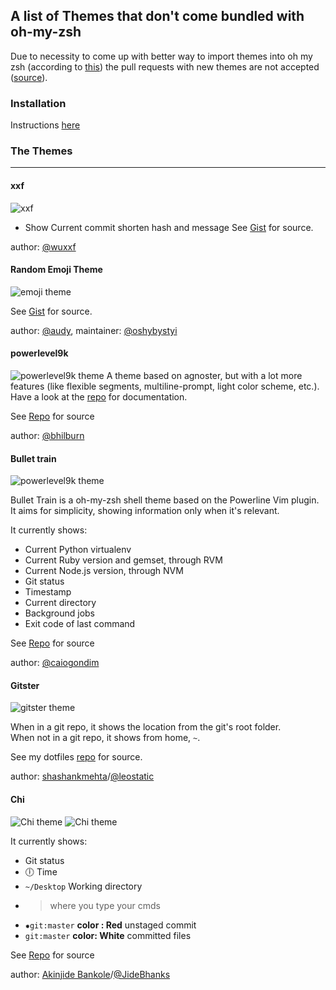 ## A list of Themes that don't come bundled with oh-my-zsh

Due to necessity to come up with better way to import themes into oh my zsh (according to [this](https://github.com/robbyrussell/oh-my-zsh/pull/1899#issuecomment-29688978)) the pull requests with new themes are not accepted ([source](https://github.com/robbyrussell/oh-my-zsh/#do-not-send-us-themes)).

### Installation

Instructions [here](https://github.com/robbyrussell/oh-my-zsh/wiki/Customization#overriding-and-adding-themes)

### The Themes

---
#### xxf

![xxf](http://oi58.tinypic.com/24oble1.jpg)
- Show Current commit shorten hash and message
See [Gist](https://gist.github.com/wuxxf/18fd7c24360c68bab884) for source.

author: [@wuxxf](https://github.com/wuxxf)

#### Random Emoji Theme

![emoji theme](https://camo.githubusercontent.com/cef821db4ca342faa6a721a408a111d7ad91bb60/68747470733a2f2f73332e616d617a6f6e6177732e636f6d2f662e636c2e6c792f6974656d732f30633057327930573138335332543042337a30612f53637265656e2532305265636f7264696e67253230323031352d30352d30352532306174253230313525334131392e676966)

See [Gist](https://gist.github.com/oshybystyi/2c30543cd48b2c9ecab0) for source.

author: [@audy](https://github.com/audy), maintainer: [@oshybystyi](https://github.com/oshybystyi)

#### powerlevel9k

![powerlevel9k theme](https://camo.githubusercontent.com/bf2fb16475ebcd1e33b3cc3f9cc7c82e0d41b637/687474703a2f2f6268696c6275726e2e6f72672f636f6e74656e742f696d616765732f323031342f31322f706f7765726c6576656c396b2e706e67)
A theme based on agnoster, but with a lot more features (like flexible segments, multiline-prompt, light color scheme, etc.). Have a look at the [repo](https://github.com/bhilburn/powerlevel9k) for documentation.

See [Repo](https://github.com/bhilburn/powerlevel9k) for source

author: [@bhilburn](https://github.com/bhilburn)

#### Bullet train

![powerlevel9k theme](https://camo.githubusercontent.com/c5b0c78df1c3ca27bb2c5577114a92018bbdbee0/687474703a2f2f7261772e6769746875622e636f6d2f6361696f676f6e64696d2f62756c6c65742d747261696e2d6f682d6d792d7a73682d7468656d652f6d61737465722f696d672f707265766965772e676966)

Bullet Train is a oh-my-zsh shell theme based on the Powerline Vim plugin. It aims for simplicity, showing information only when it's relevant.

It currently shows:

- Current Python virtualenv
- Current Ruby version and gemset, through RVM
- Current Node.js version, through NVM
- Git status
- Timestamp
- Current directory
- Background jobs
- Exit code of last command

See [Repo](https://github.com/caiogondim/bullet-train-oh-my-zsh-theme) for source

author: [@caiogondim](https://github.com/caiogondim)

#### Gitster

![gitster theme](http://recordit.co/1Y5XxMkXFl.gif)

When in a git repo, it shows the location from the git's root folder.    
When not in a git repo, it shows from home, `~`.

See my dotfiles [repo](https://github.com/shashankmehta/dotfiles/blob/master/thesetup/zsh/.oh-my-zsh/custom/themes/gitster.zsh-theme) for source.

author: [shashankmehta](https://github.com/shashankmehta)/[@leostatic](https://twitter.com/@leostatic)

#### Chi

![Chi theme](https://drive.google.com/file/d/0BzM5XGOkOFvETnR6NE1fRXBDS0E/view?usp=sharing)
![Chi theme](https://www.dropbox.com/s/bk388n3zrxyy9wi/Screen%20Shot%202015-07-03%20at%2001.14.40.png?dl=0)

It currently shows:

- Git status
-  🕕 Time
- `~/Desktop` Working directory
- > where you type your cmds
- `✹git:master` **color : Red** unstaged commit
- `git:master` **color: White** committed files

See [Repo](https://github.com/andela-abankole/chi) for source


author: [Akinjide Bankole](https://github.com/andela-abankole)/[@JideBhanks](https://twitter.com/JideBhanks)